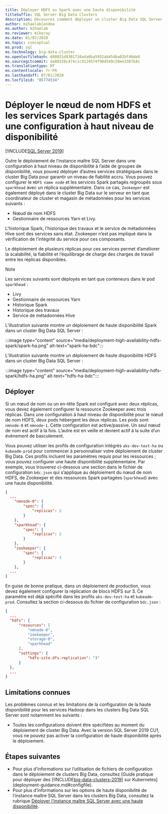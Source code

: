 ```yaml
---
title: Déployer HDFS ou Spark avec une haute disponibilité
titleSuffix: SQL Server Big Data Clusters
description: Découvrez comment déployer un cluster Big Data SQL Server avec une haute disponibilité.
author: mihaelablendea
ms.author: mihaelab
ms.reviewer: mikeray
ms.date: 01/07/2020
ms.topic: conceptual
ms.prod: sql
ms.technology: big-data-cluster
ms.openlocfilehash: 688031d9301710ada0ba5952ab45dba02bf46de0
ms.sourcegitcommit: da88320c474c1c9124574f90d549c50ee3387b4c
ms.translationtype: HT
ms.contentlocale: fr-FR
ms.lasthandoff: 07/01/2020
ms.locfileid: "85774534"
---
```

# <a name="deploy-hdfs-name-node-and-shared-spark-services-in-a-highly-available-configuration"></a>Déployer le nœud de nom HDFS et les services Spark partagés dans une configuration à haut niveau de disponibilité

[!INCLUDE[SQL Server 2019](../includes/applies-to-version/sqlserver2019.md)]

Outre le déploiement de l’instance maître SQL Server dans une configuration à haut niveau de disponibilité à l’aide de groupes de disponibilité, vous pouvez déployer d’autres services stratégiques dans le cluster Big Data pour garantir un niveau de fiabilité accru. Vous pouvez configurer le `HDFS name node` et les services Spark partagés regroupés sous `sparkhead` avec un réplica supplémentaire. Dans ce cas, `Zookeeper` est également déployé dans le cluster Big Data sur le serveur en tant que coordinateur de cluster et magasin de métadonnées pour les services suivants : 

- Nœud de nom HDFS
- Gestionnaire de ressources Yarn et Livy. 

L’historique Spark, l’historique des travaux et le service de métadonnées Hive sont des services sans état. Zookeeper n’est pas impliqué dans la vérification de l’intégrité du service pour ces composants. 

Le déploiement de plusieurs réplicas pour ces services permet d’améliorer la scalabilité, la fiabilité et l’équilibrage de charge des charges de travail entre les réplicas disponibles.

> [!NOTE]
> Les services suivants sont déployés en tant que conteneurs dans le pod `sparkhead` : 
> - Livy
> - Gestionnaire de ressources Yarn
> - Historique Spark
> - Historique des travaux
> - Service de métadonnées Hive  
>

L’illustration suivante montre un déploiement de haute disponibilité Spark dans un cluster Big Data SQL Server :

:::image type="content" source="media/deployment-high-availability-hdfs-spark/spark-ha.png" alt-text="spark-ha-bdc":::

L’illustration suivante montre un déploiement de haute disponibilité HDFS dans un cluster Big Data SQL Server :

:::image type="content" source="media/deployment-high-availability-hdfs-spark/hdfs-ha.png" alt-text="hdfs-ha-bdc":::

## <a name="deploy"></a>Déployer

Si un nœud de nom ou un en-tête Spark est configuré avec deux réplicas, vous devez également configurer la ressource Zookeeper avec trois réplicas. Dans une configuration à haut niveau de disponibilité pour le nœud de nom HDFS, deux pods hébergent les deux réplicas. Les pods sont `nmnode-0` et `nmnode-1`. Cette configuration est active/passive. Un seul nœud de nom est actif à la fois. L’autre est en veille et devient actif à la suite d’un événement de basculement. 

Vous pouvez utiliser les profils de configuration intégrés `aks-dev-test-ha` ou `kubeadm-prod` pour commencer à personnaliser votre déploiement de cluster Big Data. Ces profils incluent les paramètres requis pour les ressources ; vous pouvez configurer une haute disponibilité supplémentaire. Par exemple, vous trouverez ci-dessous une section dans le fichier de configuration `bdc.json` qui s’applique au déploiement du nœud de nom HDFS, de Zookeeper et des ressources Spark partagées (`sparkhead`) avec une haute disponibilité.  

```json
{
  ...
    "nmnode-0": {
        "spec": {
            "replicas": 2
        }
    },
    "sparkhead": {
        "spec": {
            "replicas": 2
        }
    },
    "zookeeper": {
        "spec": {
            "replicas": 3
        }
    },
  ...
}
```

En guise de bonne pratique, dans un déploiement de production, vous devez également configurer la réplication de blocs HDFS sur 3. Ce paramètre est déjà spécifié dans les profils `aks-dev-test-ha` et `kubeadm-prod`. Consultez la section ci-dessous du fichier de configuration `bdc.json` :

```json
{
  ...
  "hdfs": {
      "resources": [
          "nmnode-0",
          "zookeeper",
          "storage-0",
          "sparkhead"
      ],
      "settings": {
          "hdfs-site.dfs.replication": "3"
      }
  },
  ...
}
```

## <a name="known-limitations"></a>Limitations connues

Les problèmes connus et les limitations de la configuration de la haute disponibilité pour les services Hadoop dans les clusters Big Data SQL Server sont notamment les suivants :

- Toutes les configurations doivent être spécifiées au moment du déploiement de cluster Big Data. Avec la version SQL Server 2019 CU1, vous ne pouvez pas activer la configuration de haute disponibilité après le déploiement.

## <a name="next-steps"></a>Étapes suivantes

- Pour plus d’informations sur l’utilisation de fichiers de configuration dans le déploiement de clusters Big Data, consultez [Guide pratique pour déployer des [!INCLUDE[big-data-clusters-2019](../includes/ssbigdataclusters-ss-nover.md)] sur Kubernetes](deployment-guidance.md#configfile).
- Pour plus d’informations sur les options de haute disponibilité de l’instance maître SQL Server dans les clusters Big Data, consultez la rubrique [Déployer l’instance maître SQL Server avec une haute disponibilité](deployment-high-availability.md).
